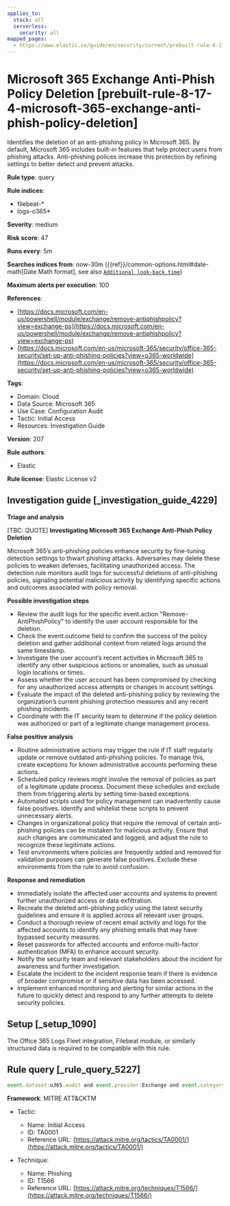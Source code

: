 ```yaml
---
applies_to:
  stack: all
  serverless:
    security: all
mapped_pages:
  - https://www.elastic.co/guide/en/security/current/prebuilt-rule-8-17-4-microsoft-365-exchange-anti-phish-policy-deletion.html
---
```


# Microsoft 365 Exchange Anti-Phish Policy Deletion [prebuilt-rule-8-17-4-microsoft-365-exchange-anti-phish-policy-deletion]

Identifies the deletion of an anti-phishing policy in Microsoft 365. By default, Microsoft 365 includes built-in features that help protect users from phishing attacks. Anti-phishing polices increase this protection by refining settings to better detect and prevent attacks.

**Rule type**: query

**Rule indices**:

* filebeat-*
* logs-o365*

**Severity**: medium

**Risk score**: 47

**Runs every**: 5m

**Searches indices from**: now-30m ({{ref}}/common-options.html#date-math[Date Math format], see also [`Additional look-back time`](docs-content://solutions/security/detect-and-alert/create-detection-rule.md#rule-schedule))

**Maximum alerts per execution**: 100

**References**:

* [https://docs.microsoft.com/en-us/powershell/module/exchange/remove-antiphishpolicy?view=exchange-ps](https://docs.microsoft.com/en-us/powershell/module/exchange/remove-antiphishpolicy?view=exchange-ps)
* [https://docs.microsoft.com/en-us/microsoft-365/security/office-365-security/set-up-anti-phishing-policies?view=o365-worldwide](https://docs.microsoft.com/en-us/microsoft-365/security/office-365-security/set-up-anti-phishing-policies?view=o365-worldwide)

**Tags**:

* Domain: Cloud
* Data Source: Microsoft 365
* Use Case: Configuration Audit
* Tactic: Initial Access
* Resources: Investigation Guide

**Version**: 207

**Rule authors**:

* Elastic

**Rule license**: Elastic License v2

## Investigation guide [_investigation_guide_4229]

**Triage and analysis**

[TBC: QUOTE]
**Investigating Microsoft 365 Exchange Anti-Phish Policy Deletion**

Microsoft 365’s anti-phishing policies enhance security by fine-tuning detection settings to thwart phishing attacks. Adversaries may delete these policies to weaken defenses, facilitating unauthorized access. The detection rule monitors audit logs for successful deletions of anti-phishing policies, signaling potential malicious activity by identifying specific actions and outcomes associated with policy removal.

**Possible investigation steps**

* Review the audit logs for the specific event.action "Remove-AntiPhishPolicy" to identify the user account responsible for the deletion.
* Check the event.outcome field to confirm the success of the policy deletion and gather additional context from related logs around the same timestamp.
* Investigate the user account’s recent activities in Microsoft 365 to identify any other suspicious actions or anomalies, such as unusual login locations or times.
* Assess whether the user account has been compromised by checking for any unauthorized access attempts or changes in account settings.
* Evaluate the impact of the deleted anti-phishing policy by reviewing the organization’s current phishing protection measures and any recent phishing incidents.
* Coordinate with the IT security team to determine if the policy deletion was authorized or part of a legitimate change management process.

**False positive analysis**

* Routine administrative actions may trigger the rule if IT staff regularly update or remove outdated anti-phishing policies. To manage this, create exceptions for known administrative accounts performing these actions.
* Scheduled policy reviews might involve the removal of policies as part of a legitimate update process. Document these schedules and exclude them from triggering alerts by setting time-based exceptions.
* Automated scripts used for policy management can inadvertently cause false positives. Identify and whitelist these scripts to prevent unnecessary alerts.
* Changes in organizational policy that require the removal of certain anti-phishing policies can be mistaken for malicious activity. Ensure that such changes are communicated and logged, and adjust the rule to recognize these legitimate actions.
* Test environments where policies are frequently added and removed for validation purposes can generate false positives. Exclude these environments from the rule to avoid confusion.

**Response and remediation**

* Immediately isolate the affected user accounts and systems to prevent further unauthorized access or data exfiltration.
* Recreate the deleted anti-phishing policy using the latest security guidelines and ensure it is applied across all relevant user groups.
* Conduct a thorough review of recent email activity and logs for the affected accounts to identify any phishing emails that may have bypassed security measures.
* Reset passwords for affected accounts and enforce multi-factor authentication (MFA) to enhance account security.
* Notify the security team and relevant stakeholders about the incident for awareness and further investigation.
* Escalate the incident to the incident response team if there is evidence of broader compromise or if sensitive data has been accessed.
* Implement enhanced monitoring and alerting for similar actions in the future to quickly detect and respond to any further attempts to delete security policies.


## Setup [_setup_1090]

The Office 365 Logs Fleet integration, Filebeat module, or similarly structured data is required to be compatible with this rule.


## Rule query [_rule_query_5227]

```js
event.dataset:o365.audit and event.provider:Exchange and event.category:web and event.action:"Remove-AntiPhishPolicy" and event.outcome:success
```

**Framework**: MITRE ATT&CKTM

* Tactic:

    * Name: Initial Access
    * ID: TA0001
    * Reference URL: [https://attack.mitre.org/tactics/TA0001/](https://attack.mitre.org/tactics/TA0001/)

* Technique:

    * Name: Phishing
    * ID: T1566
    * Reference URL: [https://attack.mitre.org/techniques/T1566/](https://attack.mitre.org/techniques/T1566/)




